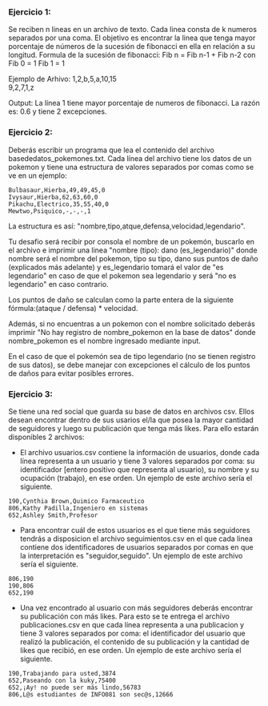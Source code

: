 ### Ejercicio 1:
Se reciben n lineas en un archivo de texto. Cada linea consta de k numeros separados por una coma. El objetivo es encontrar la linea que tenga mayor porcentaje de números de la sucesión de fibonacci en ella en relación a su longitud.
Formula de la sucesión de fibonacci: Fib n = Fib n-1 + Fib n-2 con Fib 0 = 1 Fib 1 = 1

Ejemplo de Arhivo:
  1,2,b,5,a,10,15    
  9,2,7,1,z  
  
Output:
  La línea 1 tiene mayor porcentaje de numeros de fibonacci. La razón es: 0.6 y tiene 2 excepciones.


### Ejercicio 2:

Deberás escribir un programa que lea el contenido del archivo basededatos_pokemones.txt. Cada línea del archivo tiene los datos de un pokemon y tiene una estructura de valores separados por comas como se ve en un ejemplo:

```
Bulbasaur,Hierba,49,49,45,0
Ivysaur,Hierba,62,63,60,0
Pikachu,Electrico,35,55,40,0
Mewtwo,Psiquico,-,-,-,1
```

La estructura es así: "nombre,tipo,atque,defensa,velocidad,legendario".

Tu desafio será recibir por consola el nombre de un pokemón, buscarlo en el archivo e imprimir una linea "nombre (tipo): dano (es_legendario)" donde nombre será el nombre del pokemon, tipo su tipo, dano sus puntos de daño (explicados más adelante) y es_legendario tomará el valor de "es legendario" en caso de que el pokemon sea legendario y será "no es legendario" en caso contrario.

Los puntos de daño se calculan como la parte entera de la siguiente fórmula:(ataque / defensa) * velocidad.

Además, si no encuentras a un pokemon con el nombre solicitado deberás imprimir "No hay registro de nombre_pokemon en la base de datos" donde nombre_pokemon es el nombre ingresado mediante input.

En el caso de que el pokemón sea de tipo legendario (no se tienen registro de sus datos), se debe manejar con excepciones el cálculo de los puntos de daños para evitar posibles errores.


### Ejercicio 3:

Se tiene una red social que guarda su base de datos en archivos csv. Ellos desean encontrar dentro de sus usarios el/la que posea la mayor cantidad de seguidores y luego su publicación que tenga más likes. Para ello estarán disponibles 2 archivos:

* El archivo usuarios.csv contiene la información de usuarios, donde cada línea representa a un usuario y tiene 3 valores separados por coma: su identificador [entero positivo que representa al usuario), su nombre y su ocupación (trabajo), en ese orden. Un ejemplo de este archivo sería el siguiente.

```
190,Cynthia Brown,Quimico Farmaceutico
806,Kathy Padilla,Ingeniero en sistemas
652,Ashley Smith,Profesor
```

* Para encontrar cuál de estos usuarios es el que tiene más seguidores tendrás a disposicion el archivo seguimientos.csv en el que cada linea contiene dos identificadores de usuarios separados por comas en que la interpretación es "seguidor,seguido". Un ejemplo de este archivo sería el siguiente.

```
806,190
190,806
652,190
```

* Una vez encontrado al usuario con más seguidores deberás encontrar su publicación con más likes. Para esto se te entrega el archivo publicaciones.csv en que cada línea representa a una publicacion y tiene 3 valores separados por coma: el identificador del usuario que realizó la publicación, el contenido de su publicación y la cantidad de likes que recibió, en ese orden. Un ejemplo de este archivo sería el siguiente.

```
190,Trabajando para usted,3874
652,Paseando con la kuky,75400
652,¡Ay! no puede ser más lindo,56783
806,L@s estudiantes de INFO081 son sec@s,12666
```


